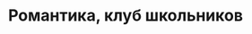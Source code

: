 ---
title: 'Романтика, клуб школьников'
address: '69104, г. Запорожье, ул. Чумаченко, 30-б'
phone:
  - (0612) 96-38-14
url: ''
about: ''
searchTitle: 'Романтика, 69104, г. Запорожье, ул. Чумаченко, 30б'
tags:
  - Художественные школы для детей
geometry:
  location:
    lat: 47.78009609999999
    lng: 35.2133517
  viewport:
    northeast:
      lat: 47.7812954802915
      lng: 35.2146512302915
    southwest:
      lat: 47.7785975197085
      lng: 35.2119532697085
place_id: ChIJe_NC7-le3EAR5z6wS-Dz-dg

---